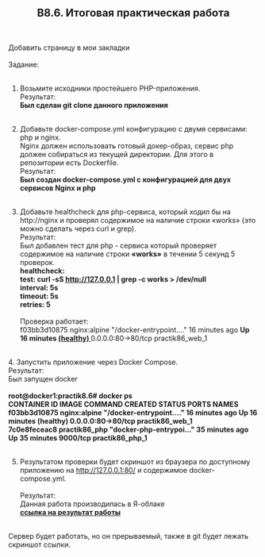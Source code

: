 <h2><center>B8.6. Итоговая практическая работа</center></H2> <br>

 Добавить страницу в мои закладки<br><br>
Задание:<br><br>

1. Возьмите исходники простейшего PHP-приложения. <br>
Результат: <br>
<b>Был сделан git clone данного приложения</b><br><br>
 
2. Добавьте docker-compose.yml конфигурацию с двумя сервисами: php и nginx. <br>
Nginx должен использовать готовый докер-образ, сервис php должен собираться из текущей директории. Для этого в репозитории есть Dockerfile.<br>
 Результат: <br>
  <b>Был создан docker-compose.yml c конфигурацией для двух сервисов Nginx и php</b><br><br>

3. Добавьте healthcheck для php-сервиса, который ходил бы на http://nginx и проверял содержимое на наличие строки «works» (это можно сделать через curl и grep). <br>
Результат: <br>
   Был добавлен тест для php - сервиса который проверяет содержимое на наличие строки <b>«works»</b> в течении 5 секунд 5 проверок. <br>
     <b> healthcheck: <br>
      test: curl -sS http://127.0.0.1 | grep -c works > /dev/null<br>
      interval: 5s <br>
      timeout: 5s <br>
      retries: 5 <br></b><br>
Проверка работает: <br>
f03bb3d10875   nginx:alpine    "/docker-entrypoint.…"   16 minutes ago  <b>Up 16 minutes <u> (healthy) </u></b>  0.0.0.0:80->80/tcp   practik86_web_1 <br>
<br>
4. Запустить приложение через Docker Compose. <br>
Результат: <br>
   Был запущен docker <br> <br>
<b>
root@docker1:practik8.6# docker ps <br>
CONTAINER ID   IMAGE           COMMAND                  CREATED          STATUS                    PORTS                NAMES <br>
f03bb3d10875   nginx:alpine    "/docker-entrypoint.…"   16 minutes ago   Up 16 minutes (healthy)   0.0.0.0:80->80/tcp   practik86_web_1 <br>
7c0e8feceac8   practik86_php   "docker-php-entrypoi…"   35 minutes ago   Up 35 minutes             9000/tcp             practik86_php_1 <br><br>

</b>

5. Результатом проверки будет скриншот из браузера по доступному приложению на http://127.0.0.1:80/ и содержимое docker-compose.yml. <br><br>
Результат: <br>
   Данная работа производилась в Я-облаке <br>
   <a href=http://51.250.90.228/> <b> ссылка на результат работы </b><a>
 <br>
Сервер будет работать, но он прерываемый, также в git будет лежать скриншот ссылки.
 <br>
   
